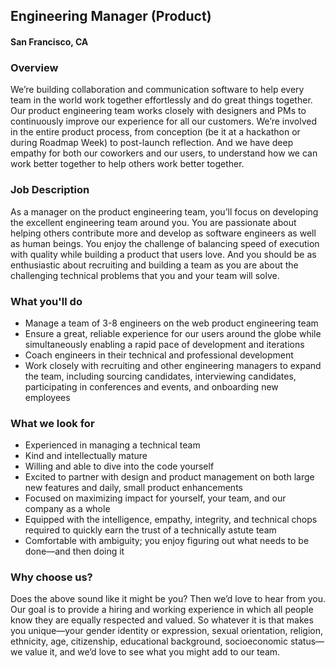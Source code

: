 ## Engineering Manager (Product) 
#### San Francisco, CA

### Overview
We’re building collaboration and communication software to help every team in the world work together effortlessly and do great things together. Our product engineering team works closely with designers and PMs to continuously improve our  experience for all our customers. We’re involved in the entire product process, from conception (be it at a hackathon or during Roadmap Week) to post-launch reflection. And we have deep empathy for both our coworkers and our users, to understand how we can work better together to help others work better together.

### Job Description
As a manager on the product engineering team, you’ll focus on developing the excellent engineering team around you. You are passionate about helping others contribute more and develop as software engineers as well as human beings. You enjoy the challenge of balancing speed of execution with quality while building a product that users love. And you should be as enthusiastic about recruiting and building a team as you are about the challenging technical problems that you and your team will solve.

### What you'll do
+ Manage a team of 3-8 engineers on the web product engineering team
+ Ensure a great, reliable experience for our users around the globe while simultaneously enabling a rapid pace of development and iterations
+ Coach engineers in their technical and professional development
+ Work closely with recruiting and other engineering managers to expand the team, including sourcing candidates, interviewing candidates, participating in conferences and events, and onboarding new employees

### What we look for
+ Experienced in managing a technical team
+ Kind and intellectually mature
+ Willing and able to dive into the code yourself
+ Excited to partner with design and product management on both large new features and daily, small product enhancements
+ Focused on maximizing impact for yourself, your team, and our company as a whole
+ Equipped with the intelligence, empathy, integrity, and technical chops required to quickly earn the trust of a technically astute team
+ Comfortable with ambiguity; you enjoy figuring out what needs to be done—and then doing it

### Why choose us?
Does the above sound like it might be you? Then we’d love to hear from you. Our goal is to provide a hiring and working experience in which all people know they are equally respected and valued. So whatever it is that makes you unique—your gender identity or expression, sexual orientation, religion, ethnicity, age, citizenship, educational background, socioeconomic status—we value it, and we’d love to see what you might add to our team.

